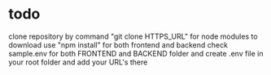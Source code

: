# todo
clone repository by command "git clone HTTPS_URL"
for node modules to download use "npm install" for both frontend and backend
check sample.env for both FRONTEND and BACKEND folder and create .env file in your root folder and add your URL's there
